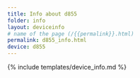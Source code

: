 ```yaml
---
title: Info about d855
folder: info
layout: deviceinfo
# name of the page (/{{permalink}}.html)
permalink: d855_info.html
device: d855
---
```

{% include templates/device_info.md %}
